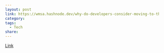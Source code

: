 ```yaml
---
layout: post
link: https://wmsa.hashnode.dev/why-do-developers-consider-moving-to-the-new-edge-browser
category:
tags:
  - Tech
share:
---
```


[Link](https://wmsa.hashnode.dev/why-do-developers-consider-moving-to-the-new-edge-browser)